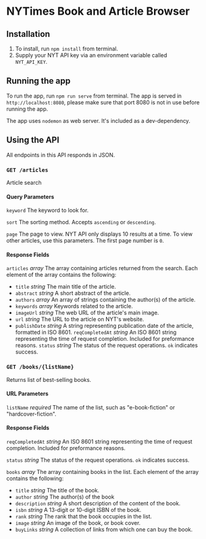 # NYTimes Book and Article Browser

## Installation
1. To install, run `npm install` from terminal.
2. Supply your NYT API key via an environment variable called `NYT_API_KEY`.

## Running the app
To run the app, run `npm run serve` from terminal. The app is served in `http://localhost:8080`, please make sure that port 8080 is not in use before running the app.

The app uses `nodemon` as web server. It's included as a dev-dependency.

## Using the API
All endpoints in this API responds in JSON.

### `GET /articles`
Article search
#### Query Parameters
`keyword` The keyword to look for.

`sort` The sorting method. Accepts `ascending` or `descending`.

`page` The page to view. NYT API only displays 10 results at a time. To view other articles, use this parameters. The first page number is `0`.

#### Response Fields
`articles` _array_ The array containing articles returned from the search. Each element of the array contains the following:
* `title` _string_ The main title of the article.
* `abstract` _string_ A short abstract of the article.
* `authors` _array_ An array of strings containing the author(s) of the article.
* `keywords` _array_ Keywords related to the article.
* `imageUrl` _string_ The web URL of the article's main image.
* `url` _string_ The URL to the article on NYT's website.
* `publishDate` _string_ A string representing publication date of the article, formatted in ISO 8601.
`reqCompletedAt` _string_ An ISO 8601 string representing the time of request completion. Included for preformance reasons.
`status` _string_ The status of the request operations. `ok` indicates success.

### `GET /books/{listName}`
Returns list of best-selling books.

#### URL Parameters
`listName` _required_ The name of the list, such as "e-book-fiction" or "hardcover-fiction".

#### Response Fields
`reqCompletedAt` _string_ An ISO 8601 string representing the time of request completion. Included for preformance reasons.

`status` _string_ The status of the request operations. `ok` indicates success.

`books` _array_ The array containing books in the list. Each element of the array contains the following:
* `title` _string_ The title of the book.
* `author` _string_ The author(s) of the book
* `description` _string_ A short description of the content of the book.
* `isbn` _string_ A 13-digit or 10-digit ISBN of the book.
* `rank` _string_ The rank that the book occupies in the list.
* `image` _string_ An image of the book, or book cover.
* `buyLinks` _string_ A collection of links from which one can buy the book.

